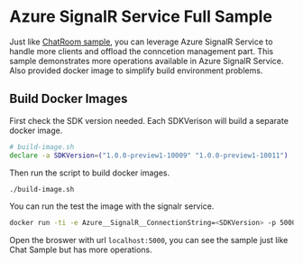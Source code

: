Azure SignalR Service Full Sample
=================================

Just like [ChatRoom sample](../ChatRoom), you can leverage Azure SignalR Service to handle more clients and offload the conncetion management part. This sample demonstrates more operations available in Azure SignalR Service. Also provided docker image to simplify build environment problems.

## Build Docker Images

First check the SDK version needed. Each SDKVerison will build a separate docker image.
```bash
# build-image.sh
declare -a SDKVersion=("1.0.0-preview1-10009" "1.0.0-preview1-10011")
```

Then run the script to build docker images.
```bash
./build-image.sh
```

You can run the test the image with the signalr service.
```bash
docker run -ti -e Azure__SignalR__ConnectionString=<SDKVersion> -p 5000:80 signalr-sdk-fullsample:<sdk-version>
```

Open the broswer with url `localhost:5000`, you can see the sample just like Chat Sample but has more operations. 
